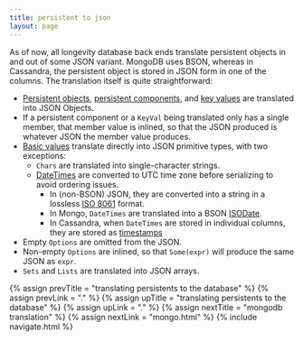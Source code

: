 ```yaml
---
title: persistent to json
layout: page
---
```


As of now, all longevity database back ends translate persistent
objects in and out of some JSON variant. MongoDB uses BSON, whereas in
Cassandra, the persistent object is stored in JSON form in one of the
columns. The translation itself is quite straightforward:

- [Persistent objects](../subdomain/persistents.html), [persistent
components](../subdomain/components.html), and
[key values](../subdomain/key-values.html) are translated into JSON
Objects.
- If a persistent component or a `KeyVal` being translated only has a
single member, that member value is inlined, so that the JSON produced
is whatever JSON the member value produces.
- [Basic values](../basics.html) translate directly into JSON
primitive types, with two exceptions:
  - `Chars` are translated into single-character strings.
  - [DateTimes](http://www.joda.org/joda-time/apidocs/org/joda/time/DateTime.html)
    are converted to UTC time zone before serializing to
    avoid ordering issues.
    - In (non-BSON) JSON, they are converted into a string in a
      lossless [ISO 8061](https://en.wikipedia.org/wiki/ISO_8601) format.
    - In Mongo, `DateTimes` are translated into a BSON
      [ISODate](https://docs.mongodb.com/manual/reference/bson-types/#date).
    - In Cassandra, when `DateTimes` are stored in individual columns,
      they are stored as
      [timestamps](https://docs.datastax.com/en/cql/3.1/cql/cql_reference/timestamp_type_r.html) 
- Empty `Options` are omitted from the JSON.
- Non-empty `Options` are inlined, so that `Some(expr)` will produce
the same JSON as `expr`.
- `Sets` and `Lists` are translated into JSON arrays.

{% assign prevTitle = "translating persistents to the database" %}
{% assign prevLink = "." %}
{% assign upTitle = "translating persistents to the database" %}
{% assign upLink = "." %}
{% assign nextTitle = "mongodb translation" %}
{% assign nextLink = "mongo.html" %}
{% include navigate.html %}
